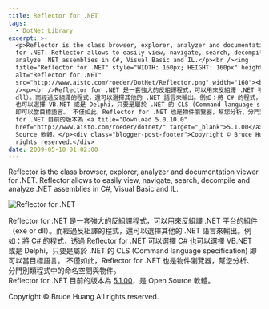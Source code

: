 ```yaml
---
title: Reflector for .NET
tags:
  - DotNet Library
excerpt: >-
  <p>Reflector is the class browser, explorer, analyzer and documentation viewer
  for .NET. Reflector allows to easily view, navigate, search, decompile and
  analyze .NET assemblies in C#, Visual Basic and IL.</p><br /><img
  title="Reflector for .NET" style="WIDTH: 160px; HEIGHT: 160px" height="160"
  alt="Reflector for .NET"
  src="http://www.aisto.com/roeder/DotNet/Reflector.png" width="160"><br
  /><p><br />Reflector for .NET 是一套強大的反組譯程式，可以用來反組譯 .NET 平台的組件（exe or
  dll）。而經過反組譯的程式，還可以選擇其他的 .NET 語言來輸出。例如：將 C# 的程式，透過 Reflector for .NET 可以選擇 C#
  也可以選擇 VB.NET 或是 Delphi，只要是屬於 .NET 的 CLS (Command language specification)
  即可以當目標語言。 不僅如此，Reflector for .NET 也是物件瀏覽器，幫您分析、分門別類程式中的命名空間與物件。<br />Reflector
  for .NET 目前的版本為 <a title="Download 5.0.10.0"
  href="http://www.aisto.com/roeder/dotnet/" target="_blank">5.1.00</a>，是 Open
  Source 軟體。</p><div class="blogger-post-footer">Copyright © Bruce Huang All
  rights reserved.</div>
date: 2009-05-10 01:02:00
---
```


Reflector is the class browser, explorer, analyzer and documentation viewer for .NET. Reflector allows to easily view, navigate, search, decompile and analyze .NET assemblies in C#, Visual Basic and IL.

  
![Reflector for .NET](http://www.aisto.com/roeder/DotNet/Reflector.png "Reflector for .NET")  

  
Reflector for .NET 是一套強大的反組譯程式，可以用來反組譯 .NET 平台的組件（exe or dll）。而經過反組譯的程式，還可以選擇其他的 .NET 語言來輸出。例如：將 C# 的程式，透過 Reflector for .NET 可以選擇 C# 也可以選擇 VB.NET 或是 Delphi，只要是屬於 .NET 的 CLS (Command language specification) 即可以當目標語言。 不僅如此，Reflector for .NET 也是物件瀏覽器，幫您分析、分門別類程式中的命名空間與物件。  
Reflector for .NET 目前的版本為 [5.1.00](http://www.aisto.com/roeder/dotnet/ "Download 5.0.10.0")，是 Open Source 軟體。

Copyright © Bruce Huang All rights reserved.
<!-- more -->
